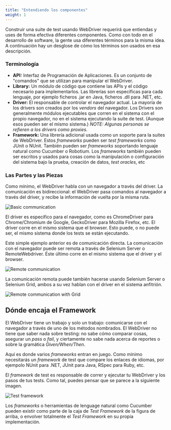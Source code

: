 ```yaml
---
title: "Entendiendo los componentes"
weight: 1
---
```


Construir una suite de test usando WebDriver requerirá que entiendas y 
uses de forma efectiva diferentes componentes. Como con todo en
el desarrollo de software, la gente usa diferentes términos para la misma idea.
A continuación hay un desglose de cómo los términos son usados en esa descripción.

### Terminología

* **API:** Interfaz de Programación de Aplicaciones. Es un conjunto de "comandos" 
que se utilizan para manipular el WebDriver.
* **Library:** Un módulo de código que contiene las APIs y el código necesario
para implementarlos. Las librerías son específicas para cada lenguaje, por ejemplo
ficheros .jar en Java, ficheros .dll para .NET, etc.
* **Driver:** El responsable de controlar el navegador actual. La mayoría de los drivers
son creados por los _vendors_ del navegador. Los Drivers son generalmente
módulos ejecutables que corren en el sistema con el propio navegador,
no en el sistema ejecutando la suite de test. (Aunque esos pueden ser el
mismo sistema.) _NOTE: Algunas personas se refieren a los drivers como proxies._
* **Framework:** Una librería adicional usada como un soporte para la suites de WebDriver.
Estos _frameworks_ pueden ser _test frameworks_ como JUnit o NUnit.
También pueden ser _frameworks_ soportando lenguaje natural como 
Cucumber o Robotium. Los _frameworks_ también pueden ser escritos y usados para
cosas como la manipulación o configuración del sistema bajo la prueba, creación
de datos, _test oracles_, etc

### Las Partes y las Piezas

Como mínimo, el WebDriver habla con un navegador a través del driver. La comunicación
es bidireccional: el WebDriver pasa comandos al navegador a través del driver, y
recibe la información de vuelta por la misma ruta.

![Basic communication](/images/basic_comms.png?width=400px)

El driver es específico para el navegador, como es ChromeDriver para Chrome/Chromium
de Google, GeckoDriver para Mozilla Firefox, etc. El driver corre en el 
mismo sistema que el browser. Esto puede, o no puede ser, el mismo sistema donde
los tests se están ejecutando.

Este simple ejemplo anterior es de comunicación directa. La comunicación con el
navegador puede ser remota a través de Selenium Server o RemoteWebdriver. Éste 
último corre en el mismo sistema que el driver y el browser. 

![Remote communication](/images/remote_comms.png?width=400px)

La comunicación remota puede también hacerse usando Selenium Server o Selenium
Grid, ambos a su vez hablan con el driver en el sistema anfitrión.

![Remote communication with Grid](/images/remote_comms_server.png?width=400px)

## Dónde encaja el Framework

El WebDriver tiene un trabajo y solo un trabajo: comunicarse con el navegador a 
través de uno de los métodos nombrados. El WebDriver no tiene que saber nada sobre 
testing: no sabe cómo comparar cosas, asegurar un _pass_ o _fail_, y ciertamente
no sabe nada acerca de reportes o sobre la gramática _Given/When/Then_.

Aquí es donde varios _frameworks_ entran en juego. Como mínimo necesitarás un
_framework_ de test que compare los enlaces de idiomas, por ejempolo NUnit para .NET,
JUnit para Java, RSpec para Ruby, etc.

El _framework_ de test es responsable de correr y ejecutar tu WebDriver
y los pasos de tus tests. Como tal, puedes pensar que se parece 
a la siguiente imagen.

![Test framework](/images/test_framework.png?width=400px)

Los _frameworks_ o herramientas de lenguage natural como Cucumber pueden existir
como parte de la caja de _Test Framework_ de la figura de arriba, o envolver totalmente
el _Test Framework_ en su propia implementación.
